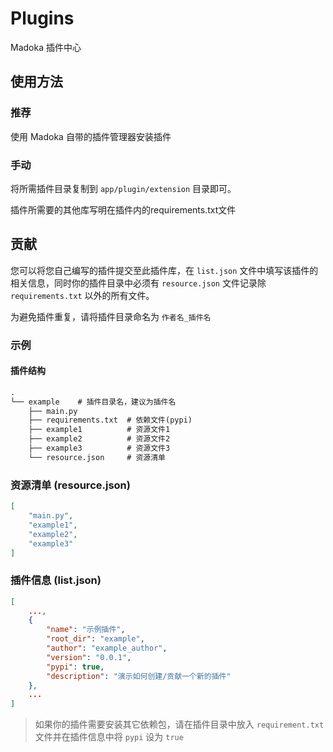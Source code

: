 # Plugins

Madoka 插件中心

## 使用方法

### 推荐

使用 Madoka 自带的插件管理器安装插件

### 手动

将所需插件目录复制到 `app/plugin/extension` 目录即可。

插件所需要的其他库写明在插件内的requirements.txt文件

## 贡献

您可以将您自己编写的插件提交至此插件库，在 `list.json` 文件中填写该插件的相关信息，同时你的插件目录中必须有 `resource.json` 文件记录除 `requirements.txt` 以外的所有文件。

为避免插件重复，请将插件目录命名为 `作者名_插件名`

### 示例

#### 插件结构

``` txt
.
└── example    # 插件目录名，建议为插件名
    ├── main.py
    ├── requirements.txt  # 依赖文件(pypi)
    ├── example1          # 资源文件1
    ├── example2          # 资源文件2
    ├── example3          # 资源文件3
    └── resource.json     # 资源清单

```

### 资源清单 (resource.json)

``` json
[
    "main.py",
    "example1",
    "example2",
    "example3"
]
```

### 插件信息 (list.json)

``` json
[
    ...,
    {
        "name": "示例插件",
        "root_dir": "example",
        "author": "example_author",
        "version": "0.0.1",
        "pypi": true,
        "description": "演示如何创建/贡献一个新的插件"
    },
    ...
]
```

> 如果你的插件需要安装其它依赖包，请在插件目录中放入 `requirement.txt` 文件并在插件信息中将 `pypi` 设为 `true`